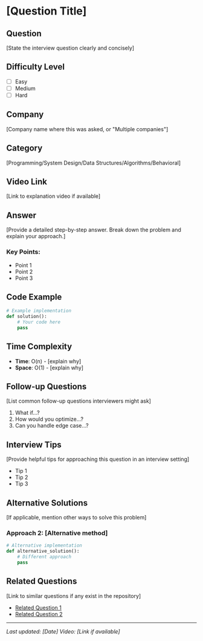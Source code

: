 # [Question Title]

## Question
[State the interview question clearly and concisely]

## Difficulty Level
- [ ] Easy
- [ ] Medium  
- [ ] Hard

## Company
[Company name where this was asked, or "Multiple companies"]

## Category
[Programming/System Design/Data Structures/Algorithms/Behavioral]

## Video Link
[Link to explanation video if available]

## Answer
[Provide a detailed step-by-step answer. Break down the problem and explain your approach.]

### Key Points:
- Point 1
- Point 2
- Point 3

## Code Example
```python
# Example implementation
def solution():
    # Your code here
    pass
```

## Time Complexity
- **Time**: O(n) - [explain why]
- **Space**: O(1) - [explain why]

## Follow-up Questions
[List common follow-up questions interviewers might ask]
1. What if...?
2. How would you optimize...?
3. Can you handle edge case...?

## Interview Tips
[Provide helpful tips for approaching this question in an interview setting]
- Tip 1
- Tip 2
- Tip 3

## Alternative Solutions
[If applicable, mention other ways to solve this problem]

### Approach 2: [Alternative method]
```python
# Alternative implementation
def alternative_solution():
    # Different approach
    pass
```

## Related Questions
[Link to similar questions if any exist in the repository]
- [Related Question 1](../path/to/related-question.md)
- [Related Question 2](../path/to/related-question.md)

---
*Last updated: [Date]*
*Video: [Link if available]*